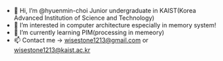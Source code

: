 - 👋 Hi, I’m @hyuenmin-choi Junior undergraduate in KAIST(Korea Advanced Institution of Science and Technology)
- 👀 I’m interested in computer architecture especially in memory system!
- 🌱 I’m currently learning PIM(processing in memeory)
- 📫 Contact me -> wisestone1213@gmail.com or wisestone1213@kaist.ac.kr

<!---
hyuenmin-choi/hyuenmin-choi is a ✨ special ✨ repository because its `README.md` (this file) appears on your GitHub profile.
You can click the Preview link to take a look at your changes.
--->
